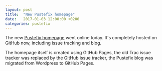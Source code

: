 ```yaml
---
layout: post
title:  "New Pustefix homepage"
date:   2017-01-03 12:00:00 +0200
categories: pustefix 
---
```

The new [Pustefix homepage](http://www.pustefix-framework.org) went online today. It's completely hosted on GitHub now, including issue tracking and blog.

The homepage itself is created using GitHub Pages, the old Trac issue tracker was replaced by the GitHub issue tracker, the Pustefix blog was migrated from Wordpress to GitHub Pages.
